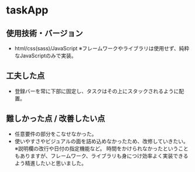 # taskApp
## 使用技術・バージョン
- html/css(sass)/JavaScript
※フレームワークやライブラリは使用せず、純粋なJavaScriptのみで実装。
  
## 工夫した点
- 登録バーを常に下部に固定し、タスクはその上にスタックされるように配置。

## 難しかった点 / 改善したい点
- 任意要件の部分をこなせなかった。
- 使いやすさやビジュアルの面を詰め込めなかったため、改修していきたい。
※説明欄の改行や日付の指定機能など。
時間をかけられなかったということもありますが、フレームワーク、ライブラリも身につけ効率よく実装できるよう精進したいと思いました。
